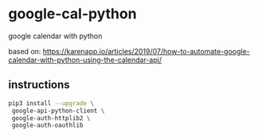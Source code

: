 # google-cal-python
google calendar with python

based on: https://karenapp.io/articles/2019/07/how-to-automate-google-calendar-with-python-using-the-calendar-api/


## instructions


```bash
pip3 install --upgrade \
 google-api-python-client \
 google-auth-httplib2 \
 google-auth-oauthlib
```


